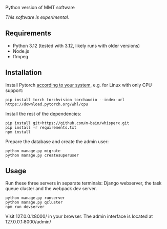 Python version of MMT software

*This software is experimental.*

## Requirements

- Python 3.12 (tested with 3.12, likely runs with older versions)
- Node.js
- ffmpeg

## Installation

Install Pytorch [according to your system,](https://pytorch.org/get-started/locally/) e.g. for Linux with only CPU support:

```shell
pip install torch torchvision torchaudio --index-url https://download.pytorch.org/whl/cpu
```

Install the rest of the dependencies:

```shell
pip install git+https://github.com/m-bain/whisperx.git
pip install -r requirements.txt
npm install
```

Prepare the database and create the admin user:

```shell
python manage.py migrate
python manage.py createsuperuser
```

## Usage

Run these three servers in separate terminals: Django webserver, the task queue
cluster and the webpack dev server.

```shell
python manage.py runserver
python manage.py qcluster
npm run devserver
```

Visit 127.0.0.1:8000/ in your browser. The admin interface is located
at 127.0.0.1:8000/admin/
